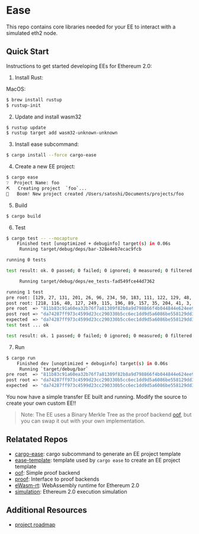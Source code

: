# Ease
This repo contains core libraries needed for your EE to interact with a simulated eth2 node.

## Quick Start

Instructions to get started developing EEs for Ethereum 2.0:

1. Install Rust:

MacOS:
```bash
$ brew install rustup
$ rustup-init
```

2. Update and install wasm32
```bash
$ rustup update
$ rustup target add wasm32-unknown-unknown
```

3. Install ease subcommand:
```bash
$ cargo install --force cargo-ease
```

4. Create a new EE project:
```bash
$ cargo ease
❔  Project Name: foo
⛏   Creating project  `foo`...
🦄   Boom! New project created /Users/satoshi/Documents/projects/foo   
```

5. Build 
```bash
$ cargo build
```

6. Test
```bash
$ cargo test -- --nocapture
    Finished test [unoptimized + debuginfo] target(s) in 0.06s
     Running target/debug/deps/bar-328e4eb7ecac9fcb

running 0 tests

test result: ok. 0 passed; 0 failed; 0 ignored; 0 measured; 0 filtered out

     Running target/debug/deps/ee_tests-fad549fce44d7362

running 1 test
pre root: [129, 27, 131, 201, 26, 96, 234, 50, 183, 111, 122, 129, 48, 159, 130, 184, 169, 215, 152, 134, 111, 75, 4, 72, 68, 230, 36, 238, 155, 143, 103, 11]
post root: [218, 116, 40, 127, 249, 115, 196, 89, 157, 35, 204, 41, 3, 48, 181, 204, 110, 193, 221, 157, 90, 96, 134, 190, 85, 129, 41, 221, 60, 230, 32, 68]
pre root  => "811b83c91a60ea32b76f7a81309f82b8a9d798866f4b044844e624ee9b8f670b"
post root => "da74287ff973c4599d23cc290330b5cc6ec1dd9d5a6086be558129dd3ce62044"
expected  => "da74287ff973c4599d23cc290330b5cc6ec1dd9d5a6086be558129dd3ce62044"
test test ... ok

test result: ok. 1 passed; 0 failed; 0 ignored; 0 measured; 0 filtered out
```

7. Run
```bash
$ cargo run
    Finished dev [unoptimized + debuginfo] target(s) in 0.06s
     Running `target/debug/bar`
pre root  => "811b83c91a60ea32b76f7a81309f82b8a9d798866f4b044844e624ee9b8f670b"
post root => "da74287ff973c4599d23cc290330b5cc6ec1dd9d5a6086be558129dd3ce62044"
expected  => "da74287ff973c4599d23cc290330b5cc6ec1dd9d5a6086be558129dd3ce62044"
```

You now have a simple transfer EE built and running.  Modify the source to create your own custom EE!!

> Note: The EE uses a Binary Merkle Tree as the proof backend [oof](https://github.com/quilt/oof), but you can swap it out with your own implementation.

## Relatated Repos
- [cargo-ease](https://github.com/quilt/cargo-ease): cargo subcommand to generate an EE project template
- [ease-template](https://github.com/quilt/ease-template): template used by `cargo ease` to create an EE project template
- [oof](https://github.com/quilt/oof): Simple proof backend
- [proof](https://github.com/lightclient/proof): Interface to proof backends
- [eWasm-rt](https://github.com/quilt/ewasm-rt): WebAssembly runtime for Ethereum 2.0
- [simulation](https://github.com/quilt/simulation): Ethereum 2.0 execution simulation


## Additional Resources
- [project roadmap](docs/roadmap.md)



